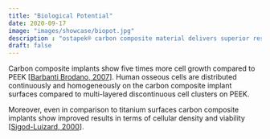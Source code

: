 ```yaml
---
title: "Biological Potential"
date: 2020-09-17
image: "images/showcase/biopot.jpg"
description : "ostapek® carbon composite material delivers superior results in terms of cell growth in comparison to PEEK and Titanium."
draft: false
---
```


Carbon composite implants show five times more cell growth compared to PEEK [[Barbanti Brodano, 2007](https://saps2412.github.io/publications/Composite%20Barbanti%20Brodano%202007.pdf)]. 
Human osseous cells are distributed continuously and homogeneously on the carbon composite implant surfaces compared to multi-layered discontinuous cell clusters on PEEK.

Moreover, even in comparison to titanium surfaces carbon composite implants show improved results in terms of cellular density and viability [[Sigod-Luizard, 2000](https://saps2412.github.io/publications/Composite%20Sigot%20Luizard%202000.pdf)].
